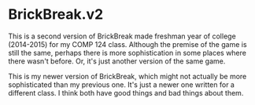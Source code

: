 # BrickBreak.v2
This is a second version of BrickBreak made freshman year of college (2014-2015) for my COMP 124 class. Although the premise of the game is still the same, perhaps there is more sophistication in some places where there wasn't before. Or, it's just another version of the same game. 

This is my newer version of BrickBreak, which might not actually be more sophisticated than my previous one. It's just a newer one written for a different class. I think both have good things and bad things about them. 
